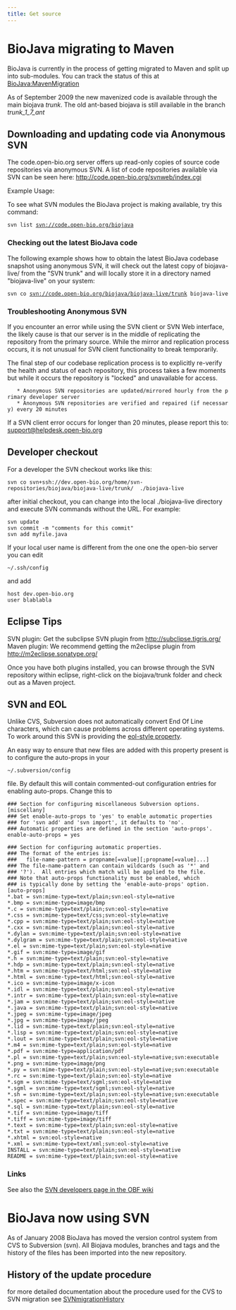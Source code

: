 ```yaml
---
title: Get source
---
```


BioJava migrating to Maven
==========================

BioJava is currently in the process of getting migrated to Maven and
split up into sub-modules. You can track the status of this at
<BioJava:MavenMigration>

As of September 2009 the new mavenized code is available through the
main biojava *trunk*. The old ant-based biojava is still available in
the branch *trunk\_1\_7\_ant*

Downloading and updating code via Anonymous SVN
-----------------------------------------------

The code.open-bio.org server offers up read-only copies of source code
repositories via anonymous SVN. A list of code repositories available
via SVN can be seen here: <http://code.open-bio.org/svnweb/index.cgi>

Example Usage:

To see what SVN modules the BioJava project is making available, try
this command:

`svn list `[`svn://code.open-bio.org/biojava`](svn://code.open-bio.org/biojava)

### Checking out the latest BioJava code

The following example shows how to obtain the latest BioJava codebase
snapshot using anonymous SVN, it will check out the latest copy of
biojava-live/ from the "SVN trunk" and will locally store it in a
directory named "biojava-live" on your system:

`svn co `[`svn://code.open-bio.org/biojava/biojava-live/trunk`](svn://code.open-bio.org/biojava/biojava-live/trunk)` biojava-live`

### Troubleshooting Anonymous SVN

If you encounter an error while using the SVN client or SVN Web
interface, the likely cause is that our server is in the middle of
replicating the repository from the primary source. While the mirror and
replication process occurs, it is not unusual for SVN client
functionality to break temporarily.

The final step of our codebase replication process is to explicitly
re-verify the health and status of each repository, this process takes a
few moments but while it occurs the repository is "locked" and
unavailable for access.

`   * Anonymous SVN repositories are updated/mirrored hourly from the primary developer server`  
`   * Anonymous SVN repositories are verified and repaired (if necessary) every 20 minutes `

If a SVN client error occurs for longer than 20 minutes, please report
this to: support@helpdesk.open-bio.org

Developer checkout
------------------

For a developer the SVN checkout works like this:

`svn co svn+ssh://dev.open-bio.org/home/svn-repositories/biojava/biojava-live/trunk/  ./biojava-live`

after initial checkout, you can change into the local ./biojava-live
directory and execute SVN commands without the URL. For example:

`svn update`  
`svn commit -m "comments for this commit"`  
`svn add myfile.java`

If your local user name is different from the one one the open-bio
server you can edit

`~/.ssh/config`

and add

`host dev.open-bio.org`  
`user blablabla`

Eclipse Tips
------------

SVN plugin: Get the subclipse SVN plugin from
[<http://subclipse.tigris.org/>](http://subclipse.tigris.org/) Maven
plugin: We recommend getting the m2eclipse plugin from
[<http://m2eclipse.sonatype.org/>](http://m2eclipse.sonatype.org/)

Once you have both plugins installed, you can browse through the SVN
repository within eclipse, right-click on the biojava/trunk folder and
check out as a Maven project.

SVN and EOL
-----------

Unlike CVS, Subversion does not automatically convert End Of Line
characters, which can cause problems across different operating systems.
To work around this SVN is providing the [eol-style
property](http://svnbook.red-bean.com/en/1.1/ch07s02.html#svn-ch-7-sect-2.3.5).

An easy way to ensure that new files are added with this property
present is to configure the auto-props in your

`~/.subversion/config `

file. By default this will contain commented-out configuration entries
for enabling auto-props. Change this to

    ### Section for configuring miscellaneous Subversion options.
    [miscellany]
    ### Set enable-auto-props to 'yes' to enable automatic properties
    ### for 'svn add' and 'svn import', it defaults to 'no'.
    ### Automatic properties are defined in the section 'auto-props'.
    enable-auto-props = yes

    ### Section for configuring automatic properties.
    ### The format of the entries is:
    ###   file-name-pattern = propname[=value][;propname[=value]...]
    ### The file-name-pattern can contain wildcards (such as '*' and
    ### '?').  All entries which match will be applied to the file.
    ### Note that auto-props functionality must be enabled, which
    ### is typically done by setting the 'enable-auto-props' option.
    [auto-props]
    *.bat = svn:mime-type=text/plain;svn:eol-style=native
    *.bmp = svn:mime-type=image/bmp
    *.c = svn:mime-type=text/plain;svn:eol-style=native
    *.css = svn:mime-type=text/css;svn:eol-style=native
    *.cpp = svn:mime-type=text/plain;svn:eol-style=native
    *.cxx = svn:mime-type=text/plain;svn:eol-style=native
    *.dylan = svn:mime-type=text/plain;svn:eol-style=native
    *.dylgram = svn:mime-type=text/plain;svn:eol-style=native
    *.el = svn:mime-type=text/plain;svn:eol-style=native
    *.gif = svn:mime-type=image/gif
    *.h = svn:mime-type=text/plain;svn:eol-style=native
    *.hdp = svn:mime-type=text/plain;svn:eol-style=native
    *.htm = svn:mime-type=text/html;svn:eol-style=native
    *.html = svn:mime-type=text/html;svn:eol-style=native
    *.ico = svn:mime-type=image/x-icon
    *.idl = svn:mime-type=text/plain;svn:eol-style=native
    *.intr = svn:mime-type=text/plain;svn:eol-style=native
    *.jam = svn:mime-type=text/plain;svn:eol-style=native
    *.java = svn:mime-type=text/plain;svn:eol-style=native
    *.jpeg = svn:mime-type=image/jpeg
    *.jpg = svn:mime-type=image/jpeg
    *.lid = svn:mime-type=text/plain;svn:eol-style=native
    *.lisp = svn:mime-type=text/plain;svn:eol-style=native
    *.lout = svn:mime-type=text/plain;svn:eol-style=native
    *.m4 = svn:mime-type=text/plain;svn:eol-style=native
    *.pdf = svn:mime-type=application/pdf
    *.pl = svn:mime-type=text/plain;svn:eol-style=native;svn:executable
    *.png = svn:mime-type=image/png
    *.py = svn:mime-type=text/plain;svn:eol-style=native;svn:executable
    *.rc = svn:mime-type=text/plain;svn:eol-style=native
    *.sgm = svn:mime-type=text/sgml;svn:eol-style=native
    *.sgml = svn:mime-type=text/sgml;svn:eol-style=native
    *.sh = svn:mime-type=text/plain;svn:eol-style=native;svn:executable
    *.spec = svn:mime-type=text/plain;svn:eol-style=native
    *.sql = svn:mime-type=text/plain;svn:eol-style=native
    *.tif = svn:mime-type=image/tiff
    *.tiff = svn:mime-type=image/tiff
    *.text = svn:mime-type=text/plain;svn:eol-style=native
    *.txt = svn:mime-type=text/plain;svn:eol-style=native
    *.xhtml = svn:eol-style=native
    *.xml = svn:mime-type=text/xml;svn:eol-style=native
    INSTALL = svn:mime-type=text/plain;svn:eol-style=native
    README = svn:mime-type=text/plain;svn:eol-style=native

### Links

See also the [SVN developers page in the OBF
wiki](http://www.open-bio.org/wiki/SVN-Developers)

BioJava now using SVN
=====================

As of January 2008 BioJava has moved the version control system from CVS
to Subversion (svn). All Biojava modules, branches and tags and the
history of the files has been imported into the new repository.

History of the update procedure
-------------------------------

for more detailed documentation about the procedure used for the CVS to
SVN migration see [SVNmigrationHistory](SVNmigrationHistory "wikilink")
